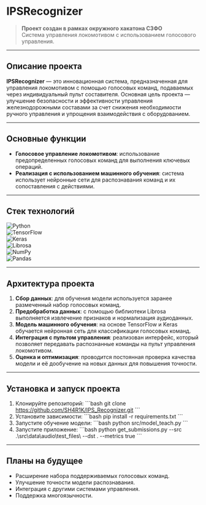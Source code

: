 
# **IPSRecognizer**

> **Проект создан в рамках окружного хакатона СЗФО**  
> Система управления локомотивом с использованием голосового управления.

---

## **Описание проекта**
**IPSRecognizer** — это инновационная система, предназначенная для управления локомотивом с помощью голосовых команд, подаваемых через индивидуальный пульт составителя. Основная цель проекта — улучшение безопасности и эффективности управления железнодорожными составами за счет снижения необходимости ручного управления и упрощения взаимодействия с оборудованием.

---

## **Основные функции**
- **Голосовое управление локомотивом**: использование предопределенных голосовых команд для выполнения ключевых операций.
- **Реализация с использованием машинного обучения**: система использует нейронные сети для распознавания команд и их сопоставления с действиями.

---

## **Стек технологий**

![Python](https://img.shields.io/badge/-Python-3776AB?style=for-the-badge&logo=python&logoColor=white)  
![TensorFlow](https://img.shields.io/badge/-TensorFlow-FF6F00?style=for-the-badge&logo=tensorflow&logoColor=white)  
![Keras](https://img.shields.io/badge/-Keras-D00000?style=for-the-badge&logo=keras&logoColor=white)  
![Librosa](https://img.shields.io/badge/-Librosa-FFBB00?style=for-the-badge&logo=librosa&logoColor=white)  
![NumPy](https://img.shields.io/badge/-NumPy-013243?style=for-the-badge&logo=numpy&logoColor=white)  
![Pandas](https://img.shields.io/badge/-Pandas-150458?style=for-the-badge&logo=pandas&logoColor=white)

---

## **Архитектура проекта**

1. **Сбор данных**: для обучения модели используется заранее размеченный набор голосовых команд.
2. **Предобработка данных**: с помощью библиотеки Librosa выполняется извлечение признаков и нормализация аудиоданных.
3. **Модель машинного обучения**: на основе TensorFlow и Keras обучается нейронная сеть для классификации голосовых команд.
4. **Интеграция с пультом управления**: реализован интерфейс, который позволяет передавать распознанные команды на пульт управления локомотивом.
5. **Оценка и оптимизация**: проводится постоянная проверка качества модели и её дообучение на новых данных для повышения точности.

---

## **Установка и запуск проекта**

1. Клонируйте репозиторий:
    \`\`\`bash
    git clone https://github.com/SH4R1K/IPS_Recognizer.git
    \`\`\`
2. Установите зависимости:
    \`\`\`bash
    pip install -r requirements.txt
    \`\`\`
3. Запустите обучение модели:
    \`\`\`bash
    python src/model_teach.py
    \`\`\`
4. Запустите приложение:
    \`\`\`bash
    python get_submissions.py --src .\src\data\audio\test_files\ --dst . --metrics true
    \`\`\`

---

## **Планы на будущее**

- Расширение набора поддерживаемых голосовых команд.
- Улучшение точности модели распознавания.
- Интеграция с другими системами управления.
- Поддержка многоязычности.

